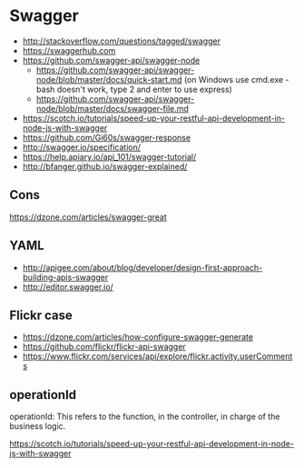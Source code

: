 # Swagger

- http://stackoverflow.com/questions/tagged/swagger
- https://swaggerhub.com
- https://github.com/swagger-api/swagger-node
  - https://github.com/swagger-api/swagger-node/blob/master/docs/quick-start.md (on Windows use cmd.exe - bash doesn't work, type 2 and enter to use express)
  - https://github.com/swagger-api/swagger-node/blob/master/docs/swagger-file.md
- https://scotch.io/tutorials/speed-up-your-restful-api-development-in-node-js-with-swagger
- https://github.com/Gi60s/swagger-response
- http://swagger.io/specification/
- https://help.apiary.io/api_101/swagger-tutorial/
- http://bfanger.github.io/swagger-explained/

## Cons

https://dzone.com/articles/swagger-great

## YAML

- http://apigee.com/about/blog/developer/design-first-approach-building-apis-swagger
- http://editor.swagger.io/

## Flickr case

- https://dzone.com/articles/how-configure-swagger-generate
- https://github.com/flickr/flickr-api-swagger
- https://www.flickr.com/services/api/explore/flickr.activity.userComments

## operationId

operationId: This refers to the function, in the controller, in charge of the business logic.

https://scotch.io/tutorials/speed-up-your-restful-api-development-in-node-js-with-swagger
